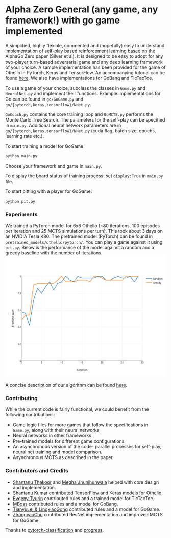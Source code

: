# Alpha Zero General (any game, any framework!) with go game implemented

A simplified, highly flexible, commented and (hopefully) easy to understand implementation of self-play based reinforcement learning based on the AlphaGo Zero paper (Silver et al). It is designed to be easy to adopt for any two-player turn-based adversarial game and any deep learning framework of your choice. A sample implementation has been provided for the game of Othello in PyTorch, Keras and TensorFlow. An accompanying tutorial can be found [here](http://web.stanford.edu/~surag/posts/alphazero.html). We also have implementations for GoBang and TicTacToe.

To use a game of your choice, subclass the classes in ```Game.py``` and ```NeuralNet.py``` and implement their functions. Example implementations for Go can be found in ```go/GoGame.py``` and ```go/{pytorch,keras,tensorflow}/NNet.py```.

```GoCoach.py``` contains the core training loop and ```GoMCTS.py``` performs the Monte Carlo Tree Search. The parameters for the self-play can be specified in ```main.py```. Additional neural network parameters are in ```go/{pytorch,keras,tensorflow}/NNet.py``` (cuda flag, batch size, epochs, learning rate etc.).

To start training a model for GoGame:
```bash
python main.py
```

Choose your framework and game in ```main.py```.

To display the board status of training process: set `display:True` in `main.py` file.

To start pitting with a player for GoGame:
```bash
python pit.py
```

### Experiments
We trained a PyTorch model for 6x6 Othello (~80 iterations, 100 episodes per iteration and 25 MCTS simulations per turn). This took about 3 days on an NVIDIA Tesla K80. The pretrained model (PyTorch) can be found in ```pretrained_models/othello/pytorch/```. You can play a game against it using ```pit.py```. Below is the performance of the model against a random and a greedy baseline with the number of iterations.
![alt tag](https://github.com/suragnair/alpha-zero-general/raw/master/pretrained_models/6x6.png)

A concise description of our algorithm can be found [here](https://github.com/suragnair/alpha-zero-general/raw/master/pretrained_models/writeup.pdf).

### Contributing
While the current code is fairly functional, we could benefit from the following contributions:
* Game logic files for more games that follow the specifications in ```Game.py```, along with their neural networks
* Neural networks in other frameworks
* Pre-trained models for different game configurations
* An asynchronous version of the code- parallel processes for self-play, neural net training and model comparison. 
* Asynchronous MCTS as described in the paper

### Contributors and Credits
* [Shantanu Thakoor](https://github.com/ShantanuThakoor) and [Megha Jhunjhunwala](https://github.com/jjw-megha) helped with core design and implementation.
* [Shantanu Kumar](https://github.com/SourKream) contributed TensorFlow and Keras models for Othello.
* [Evgeny Tyurin](https://github.com/evg-tyurin) contributed rules and a trained model for TicTacToe.
* [MBoss](https://github.com/1424667164) contributed rules and a model for GoBang.
* [TianyuLei & LingxiaoGong](https://github.com/ambbber) contributed rules and a model for GoGame.
* [ZhongyaoChu](https://github.com/edwardchor) contributed ResNet implementation and improved MCTS for GoGame.

Thanks to [pytorch-classification](https://github.com/bearpaw/pytorch-classification) and [progress](https://github.com/verigak/progress).

